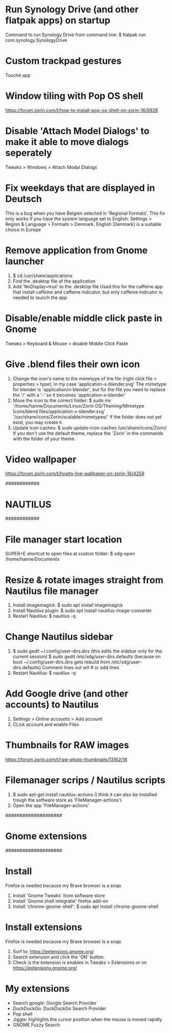 # Run Synology Drive (and other flatpak apps) on startup
Command to run Synology Drive from command line: $ flatpak run com.synology.SynologyDrive

# Custom trackpad gestures
Touché app

# Window tiling with Pop OS shell
https://forum.zorin.com/t/how-to-install-pop-os-shell-on-zorin-16/5928

# Disable 'Attach Model Dialogs' to make it able to move dialogs seperately
Tweaks > Windows > Attach Modal Dialogs

# Fix weekdays that are displayed in Deutsch
This is a bug when you have Belgien selected in 'Regional Formats'.
This fix only works if you have the system language set to English: Settings > Region & Language > Formats > Denmark.
English (Denmark) is a suitable choice in Europe

# Remove application from Gnome launcher
1. $ cd /usr/share/applications
2. Find the .desktop file of the application
3. Add 'NoDisplay=true' to the .desktop file
Used this for the caffeine app that install caffeine and caffeine indicator, but only caffeine indicator is needed to launch the app

# Disable/enable middle click paste in Gnome
Tweaks > Keyboard & Mouse > disable Middle Click Paste

# Give .blend files their own icon
1. Change the icon's name to the mimetype of the file (right click file > properties > type), in my case 'application-x-blender.svg'
The mimetype for blender is 'application/x-blender', but for the file you need to replace the '/' with a '-' so it becomes 'application-x-blender'
2. Move the icon to the correct folder: $ sudo mv '/home/hanne/Documents/Linux/Zorin OS/Theming/Mimetype Icons/blend files/application-x-blender.svg' '/usr/share/icons/Zorin/scalable/mimetypes/'
If the folder does not yet exist, you may create it.
3. Update icon caches: $ sudo update-icon-caches /usr/share/icons/Zorin/ 
If you don't use the default theme, replace the 'Zorin' in the commands with the folder of your theme.

# Video wallpaper
https://forum.zorin.com/t/howto-live-wallpaper-on-zorin-16/4259

############
# NAUTILUS #
############

# File manager start location
SUPER+E shortcut to open files at custom folder: $ xdg-open /home/hanne/Documents

# Resize & rotate images straight from Nautilus file manager
1. Install imagemagick: $ sudo apt install imagemagick
2. Install Nautilus plugin: $ sudo apt install nautilus-image-converter
3. Restart Nautilus: $ nautilus -q

# Change Nautilus sidebar
1. $ sudo gedit ~/.config/user-dirs.dirs (this edits the sidebar only for the current session)
   $ sudo gedit /etc/xdg/user-dirs.defaults (because on boot ~/.config/user-dirs.dirs gets rebuild from /etc/xdg/user-dirs.defaults)
   Comment lines out wit # or add lines
2. Restart Nautilus: $ nautilus -q

# Add Google drive (and other accounts) to Nautilus
1. Settings > Online accounts > Add account
2. CLick account and enable Files

# Thumbnails for RAW images
https://forum.zorin.com/t/raw-photo-thumbnails/13162/18

# Filemanager scrips / Nautilus scripts
1. $ sudo apt-get install nautilus-actions (I think it can also be installed trough the software store as 'FileManager-actions')
2. Open the app 'FileManager-actions'

####################
# Gnome extensions #
####################

# Install
Firefox is needed because my Brave browser is a snap.
1. Install 'Gnome Tweaks' from software store
2. Install 'Gnome shell integratie' firefox add-on
3. Install 'chrome-gnome-shell': $ sudo apt install chrome-gnome-shell

# Install extensions
Firefox is needed because my Brave browser is a snap.
1. Surf to: https://extensions.gnome.org/
2. Search extension and click the 'ON' button.
3. Check is the extension is enables in Tweaks > Extensions or on https://extensions.gnome.org/

# My extensions
- Search google: Google Search Provider
- DuckDuckGo: DuckDuckGo Search Provider
- Pop shell
- Jiggle: highlights the cursor position when the mouse is moved rapidly
- GNOME Fuzzy Search

